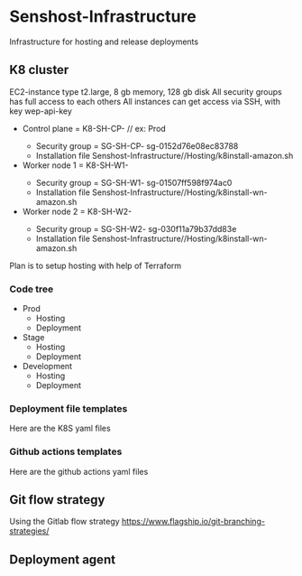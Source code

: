 # Senshost-Infrastructure
Infrastructure for hosting and release deployments

## K8 cluster
EC2-instance type t2.large, 8 gb memory, 128 gb disk
All security groups has full access to each others
All instances can get access via SSH, with key wep-api-key


- Control plane = K8-SH-CP-<Environment> // ex: Prod 
  - Security group = SG-SH-CP-<Environment> sg-0152d76e08ec83788
  - Installation file Senshost-Infrastructure/<Environment>/Hosting/k8install-amazon.sh
- Worker node 1 = K8-SH-W1-<Environment>
  - Security group = SG-SH-W1-<Environment> sg-01507ff598f974ac0 
  - Installation file Senshost-Infrastructure/<Environment>/Hosting/k8install-wn-amazon.sh  
- Worker node 2 = K8-SH-W2-<Environment> 
  - Security group = SG-SH-W2-<Environment> sg-030f11a79b37dd83e
  - Installation file Senshost-Infrastructure/<Environment>/Hosting/k8install-wn-amazon.sh    

Plan is to setup hosting with help of Terraform

### Code tree
  - Prod  
    - Hosting
    - Deployment
  - Stage
    - Hosting
    - Deployment
  - Development
    - Hosting
    - Deployment

### Deployment file templates
Here are the K8S yaml files

### Github actions templates
Here are the github actions yaml files

## Git flow strategy
Using the Gitlab flow strategy https://www.flagship.io/git-branching-strategies/

## Deployment agent
